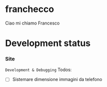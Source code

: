 # franchecco

Ciao mi chiamo Francesco


# Development status

### Site
`Development & Debugging`
Todos:
 - [ ] Sistemare dimensione immagini da telefono
